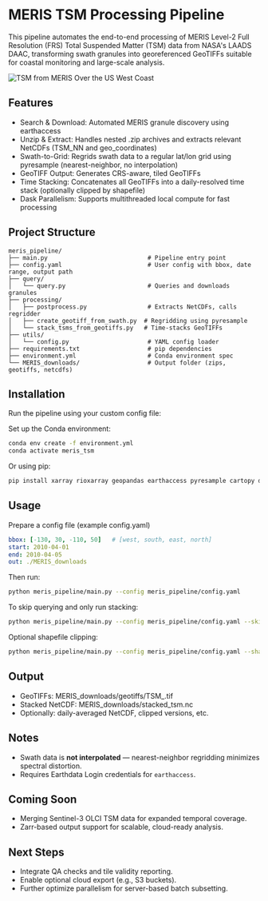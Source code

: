 # MERIS TSM Processing Pipeline

This pipeline automates the end-to-end processing of MERIS Level-2 Full Resolution (FRS) Total Suspended Matter (TSM) data from NASA's LAADS DAAC, transforming swath granules into georeferenced GeoTIFFs suitable for coastal monitoring and large-scale analysis.

![TSM from MERIS Over the US West Coast]("figs/tsm_2days_gridded.png")

## Features

- Search & Download: Automated MERIS granule discovery using earthaccess
- Unzip & Extract: Handles nested .zip archives and extracts relevant NetCDFs (TSM_NN and geo_coordinates)
- Swath-to-Grid: Regrids swath data to a regular lat/lon grid using pyresample (nearest-neighbor, no interpolation)
- GeoTIFF Output: Generates CRS-aware, tiled GeoTIFFs
- Time Stacking: Concatenates all GeoTIFFs into a daily-resolved time stack (optionally clipped by shapefile)
- Dask Parallelism: Supports multithreaded local compute for fast processing

## Project Structure

```text
meris_pipeline/
├── main.py                            # Pipeline entry point
├── config.yaml                        # User config with bbox, date range, output path
├── query/
│   └── query.py                       # Queries and downloads granules
├── processing/
│   ├── postprocess.py                 # Extracts NetCDFs, calls regridder
│   ├── create_geotiff_from_swath.py  # Regridding using pyresample
│   └── stack_tsms_from_geotiffs.py   # Time-stacks GeoTIFFs
├── utils/
│   └── config.py                      # YAML config loader
├── requirements.txt                   # pip dependencies
├── environment.yml                    # Conda environment spec
└── MERIS_downloads/                   # Output folder (zips, geotiffs, netcdfs)

```

## Installation
Run the pipeline using your custom config file:

Set up the Conda environment:

```bash
conda env create -f environment.yml
conda activate meris_tsm
```

Or using pip:
```bash
pip install xarray rioxarray geopandas earthaccess pyresample cartopy dask[complete] matplotlib numpy pandas shapely rasterio netCDF4 scipy tqdm pyyaml

```

## Usage
Prepare a config file (example config.yaml)
```yaml
bbox: [-130, 30, -110, 50]   # [west, south, east, north]
start: 2010-04-01
end: 2010-04-05
out: ./MERIS_downloads

```
Then run: 
```bash
python meris_pipeline/main.py --config meris_pipeline/config.yaml

```

To skip querying and only run stacking:
```bash
python meris_pipeline/main.py --config meris_pipeline/config.yaml --skip_query

```

Optional shapefile clipping:
```bash
python meris_pipeline/main.py --config meris_pipeline/config.yaml --shapefile path/to/roi.shp

```

## Output
- GeoTIFFs: MERIS_downloads/geotiffs/TSM_<timestamp>.tif
- Stacked NetCDF: MERIS_downloads/stacked_tsm.nc
- Optionally: daily-averaged NetCDF, clipped versions, etc.

## Notes
- Swath data is **not interpolated** — nearest-neighbor regridding minimizes spectral distortion.
- Requires Earthdata Login credentials for `earthaccess`.

## Coming Soon
- Merging Sentinel-3 OLCI TSM data for expanded temporal coverage.
- Zarr-based output support for scalable, cloud-ready analysis.

## Next Steps
- Integrate QA checks and tile validity reporting.
- Enable optional cloud export (e.g., S3 buckets).
- Further optimize parallelism for server-based batch subsetting.

